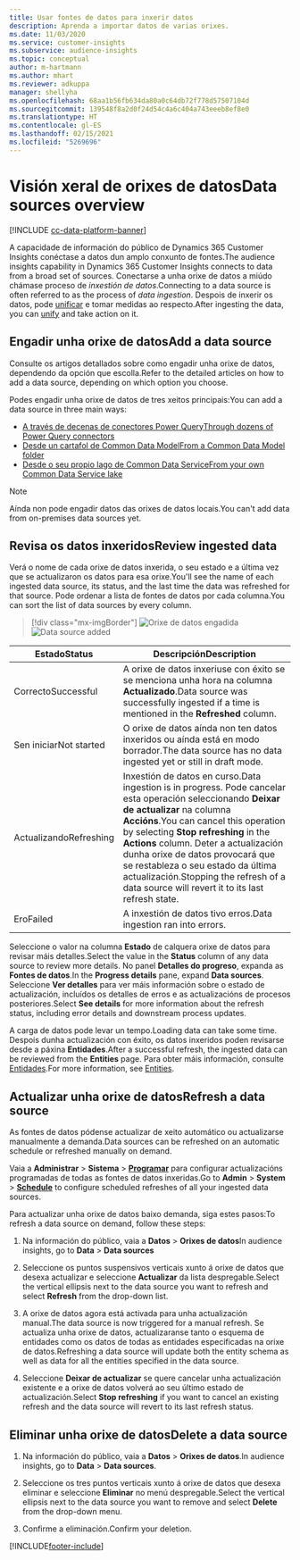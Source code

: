```yaml
---
title: Usar fontes de datos para inxerir datos
description: Aprenda a importar datos de varias orixes.
ms.date: 11/03/2020
ms.service: customer-insights
ms.subservice: audience-insights
ms.topic: conceptual
author: m-hartmann
ms.author: mhart
ms.reviewer: adkuppa
manager: shellyha
ms.openlocfilehash: 68aa1b56fb634da80a0c64db72f778d57507104d
ms.sourcegitcommit: 139548f8a2d0f24d54c4a6c404a743eeeb8ef8e0
ms.translationtype: HT
ms.contentlocale: gl-ES
ms.lasthandoff: 02/15/2021
ms.locfileid: "5269696"
---
```

# <a name="data-sources-overview"></a><span data-ttu-id="2f12b-103">Visión xeral de orixes de datos</span><span class="sxs-lookup"><span data-stu-id="2f12b-103">Data sources overview</span></span>

[!INCLUDE [cc-data-platform-banner](../includes/cc-data-platform-banner.md)]

<span data-ttu-id="2f12b-104">A capacidade de información do público de Dynamics 365 Customer Insights conéctase a datos dun amplo conxunto de fontes.</span><span class="sxs-lookup"><span data-stu-id="2f12b-104">The audience insights capability in Dynamics 365 Customer Insights connects to data from a broad set of sources.</span></span> <span data-ttu-id="2f12b-105">Conectarse a unha orixe de datos a miúdo chámase proceso de *inxestión de datos*.</span><span class="sxs-lookup"><span data-stu-id="2f12b-105">Connecting to a data source is often referred to as the process of *data ingestion*.</span></span> <span data-ttu-id="2f12b-106">Despois de inxerir os datos, pode [unificar](data-unification.md) e tomar medidas ao respecto.</span><span class="sxs-lookup"><span data-stu-id="2f12b-106">After ingesting the data, you can [unify](data-unification.md) and take action on it.</span></span>

## <a name="add-a-data-source"></a><span data-ttu-id="2f12b-107">Engadir unha orixe de datos</span><span class="sxs-lookup"><span data-stu-id="2f12b-107">Add a data source</span></span>

<span data-ttu-id="2f12b-108">Consulte os artigos detallados sobre como engadir unha orixe de datos, dependendo da opción que escolla.</span><span class="sxs-lookup"><span data-stu-id="2f12b-108">Refer to the detailed articles on how to add a data source, depending on which option you choose.</span></span>

<span data-ttu-id="2f12b-109">Podes engadir unha orixe de datos de tres xeitos principais:</span><span class="sxs-lookup"><span data-stu-id="2f12b-109">You can add a data source in three main ways:</span></span>

- [<span data-ttu-id="2f12b-110">A través de decenas de conectores Power Query</span><span class="sxs-lookup"><span data-stu-id="2f12b-110">Through dozens of Power Query connectors</span></span>](connect-power-query.md)
- [<span data-ttu-id="2f12b-111">Desde un cartafol de Common Data Model</span><span class="sxs-lookup"><span data-stu-id="2f12b-111">From a Common Data Model folder</span></span>](connect-common-data-model.md)
- [<span data-ttu-id="2f12b-112">Desde o seu propio lago de Common Data Service</span><span class="sxs-lookup"><span data-stu-id="2f12b-112">From your own Common Data Service lake</span></span>](connect-common-data-service-lake.md)

> [!NOTE]
> <span data-ttu-id="2f12b-113">Aínda non pode engadir datos das orixes de datos locais.</span><span class="sxs-lookup"><span data-stu-id="2f12b-113">You can't add data from on-premises data sources yet.</span></span>

## <a name="review-ingested-data"></a><span data-ttu-id="2f12b-114">Revisa os datos inxeridos</span><span class="sxs-lookup"><span data-stu-id="2f12b-114">Review ingested data</span></span>

<span data-ttu-id="2f12b-115">Verá o nome de cada orixe de datos inxerida, o seu estado e a última vez que se actualizaron os datos para esa orixe.</span><span class="sxs-lookup"><span data-stu-id="2f12b-115">You'll see the name of each ingested data source, its status, and the last time the data was refreshed for that source.</span></span> <span data-ttu-id="2f12b-116">Pode ordenar a lista de fontes de datos por cada columna.</span><span class="sxs-lookup"><span data-stu-id="2f12b-116">You can sort the list of data sources by every column.</span></span>

> [!div class="mx-imgBorder"]
> <span data-ttu-id="2f12b-117">![Orixe de datos engadida](media/configure-data-datasource-added.png "Orixe de datos engadida")</span><span class="sxs-lookup"><span data-stu-id="2f12b-117">![Data source added](media/configure-data-datasource-added.png "Data source added")</span></span>

|<span data-ttu-id="2f12b-118">Estado</span><span class="sxs-lookup"><span data-stu-id="2f12b-118">Status</span></span>  |<span data-ttu-id="2f12b-119">Descripción</span><span class="sxs-lookup"><span data-stu-id="2f12b-119">Description</span></span>  |
|---------|---------|
|<span data-ttu-id="2f12b-120">Correcto</span><span class="sxs-lookup"><span data-stu-id="2f12b-120">Successful</span></span>   |<span data-ttu-id="2f12b-121">A orixe de datos inxeriuse con éxito se se menciona unha hora na columna **Actualizado**.</span><span class="sxs-lookup"><span data-stu-id="2f12b-121">Data source was successfully ingested if a time is mentioned in the **Refreshed** column.</span></span>
|<span data-ttu-id="2f12b-122">Sen iniciar</span><span class="sxs-lookup"><span data-stu-id="2f12b-122">Not started</span></span>   |<span data-ttu-id="2f12b-123">O orixe de datos aínda non ten datos inxeridos ou aínda está en modo borrador.</span><span class="sxs-lookup"><span data-stu-id="2f12b-123">The data source has no data ingested yet or still in draft mode.</span></span>         |
|<span data-ttu-id="2f12b-124">Actualizando</span><span class="sxs-lookup"><span data-stu-id="2f12b-124">Refreshing</span></span>    |<span data-ttu-id="2f12b-125">Inxestión de datos en curso.</span><span class="sxs-lookup"><span data-stu-id="2f12b-125">Data ingestion is in progress.</span></span> <span data-ttu-id="2f12b-126">Pode cancelar esta operación seleccionando **Deixar de actualizar** na columna **Accións**.</span><span class="sxs-lookup"><span data-stu-id="2f12b-126">You can cancel this operation by selecting **Stop refreshing** in the **Actions** column.</span></span> <span data-ttu-id="2f12b-127">Deter a actualización dunha orixe de datos provocará que se restableza o seu estado da última actualización.</span><span class="sxs-lookup"><span data-stu-id="2f12b-127">Stopping the refresh of a data source will revert it to its last refresh state.</span></span>       |
|<span data-ttu-id="2f12b-128">Ero</span><span class="sxs-lookup"><span data-stu-id="2f12b-128">Failed</span></span>     |<span data-ttu-id="2f12b-129">A inxestión de datos tivo erros.</span><span class="sxs-lookup"><span data-stu-id="2f12b-129">Data ingestion ran into errors.</span></span>         |

<span data-ttu-id="2f12b-130">Seleccione o valor na columna **Estado** de calquera orixe de datos para revisar máis detalles.</span><span class="sxs-lookup"><span data-stu-id="2f12b-130">Select the value in the **Status** column of any data source to review more details.</span></span> <span data-ttu-id="2f12b-131">No panel **Detalles do progreso**, expanda as **Fontes de datos**.</span><span class="sxs-lookup"><span data-stu-id="2f12b-131">In the **Progress details** pane, expand **Data sources**.</span></span> <span data-ttu-id="2f12b-132">Seleccione **Ver detalles** para ver máis información sobre o estado de actualización, incluídos os detalles de erros e as actualizacións de procesos posteriores.</span><span class="sxs-lookup"><span data-stu-id="2f12b-132">Select **See details** for more information about the refresh status, including error details and downstream process updates.</span></span>

<span data-ttu-id="2f12b-133">A carga de datos pode levar un tempo.</span><span class="sxs-lookup"><span data-stu-id="2f12b-133">Loading data can take some time.</span></span> <span data-ttu-id="2f12b-134">Despois dunha actualización con éxito, os datos inxeridos poden revisarse desde a páxina **Entidades**.</span><span class="sxs-lookup"><span data-stu-id="2f12b-134">After a successful refresh, the ingested data can be reviewed from the **Entities** page.</span></span> <span data-ttu-id="2f12b-135">Para obter máis información, consulte [Entidades](entities.md).</span><span class="sxs-lookup"><span data-stu-id="2f12b-135">For more information, see [Entities](entities.md).</span></span>

## <a name="refresh-a-data-source"></a><span data-ttu-id="2f12b-136">Actualizar unha orixe de datos</span><span class="sxs-lookup"><span data-stu-id="2f12b-136">Refresh a data source</span></span>

<span data-ttu-id="2f12b-137">As fontes de datos pódense actualizar de xeito automático ou actualizarse manualmente a demanda.</span><span class="sxs-lookup"><span data-stu-id="2f12b-137">Data sources can be refreshed on an automatic schedule or refreshed manually on demand.</span></span> 

<span data-ttu-id="2f12b-138">Vaia a **Administrar** > **Sistema** > [**Programar**](system.md#schedule-tab) para configurar actualizacións programadas de todas as fontes de datos inxeridas.</span><span class="sxs-lookup"><span data-stu-id="2f12b-138">Go to **Admin** > **System** > [**Schedule**](system.md#schedule-tab) to configure scheduled refreshes of all your ingested data sources.</span></span>

<span data-ttu-id="2f12b-139">Para actualizar unha orixe de datos baixo demanda, siga estes pasos:</span><span class="sxs-lookup"><span data-stu-id="2f12b-139">To refresh a data source on demand, follow these steps:</span></span>

1. <span data-ttu-id="2f12b-140">Na información do público, vaia a **Datos** > **Orixes de datos**</span><span class="sxs-lookup"><span data-stu-id="2f12b-140">In audience insights, go to **Data** > **Data sources**</span></span>

2. <span data-ttu-id="2f12b-141">Seleccione os puntos suspensivos verticais xunto á orixe de datos que desexa actualizar e seleccione **Actualizar** da lista despregable.</span><span class="sxs-lookup"><span data-stu-id="2f12b-141">Select the vertical ellipsis next to the data source you want to refresh and select **Refresh** from the drop-down list.</span></span>

3. <span data-ttu-id="2f12b-142">A orixe de datos agora está activada para unha actualización manual.</span><span class="sxs-lookup"><span data-stu-id="2f12b-142">The data source is now triggered for a manual refresh.</span></span> <span data-ttu-id="2f12b-143">Se actualiza unha orixe de datos, actualizaranse tanto o esquema de entidades como os datos de todas as entidades especificadas na orixe de datos.</span><span class="sxs-lookup"><span data-stu-id="2f12b-143">Refreshing a data source will update both the entity schema as well as data for all the entities specified in the data source.</span></span>

4. <span data-ttu-id="2f12b-144">Seleccione **Deixar de actualizar** se quere cancelar unha actualización existente e a orixe de datos volverá ao seu último estado de actualización.</span><span class="sxs-lookup"><span data-stu-id="2f12b-144">Select **Stop refreshing** if you want to cancel an existing refresh and the data source will revert to its last refresh status.</span></span>

## <a name="delete-a-data-source"></a><span data-ttu-id="2f12b-145">Eliminar unha orixe de datos</span><span class="sxs-lookup"><span data-stu-id="2f12b-145">Delete a data source</span></span>

1. <span data-ttu-id="2f12b-146">Na información do público, vaia a **Datos** > **Orixes de datos**.</span><span class="sxs-lookup"><span data-stu-id="2f12b-146">In audience insights, go to **Data** > **Data sources**.</span></span>

2. <span data-ttu-id="2f12b-147">Seleccione os tres puntos verticais xunto á orixe de datos que desexa eliminar e seleccione **Eliminar** no menú despregable.</span><span class="sxs-lookup"><span data-stu-id="2f12b-147">Select the vertical ellipsis next to the data source you want to remove and select **Delete** from the drop-down menu.</span></span>

3. <span data-ttu-id="2f12b-148">Confirme a eliminación.</span><span class="sxs-lookup"><span data-stu-id="2f12b-148">Confirm your deletion.</span></span>


[!INCLUDE[footer-include](../includes/footer-banner.md)]